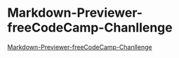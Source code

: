 # Markdown-Previewer-freeCodeCamp-Chanllenge


[Markdown-Previewer-freeCodeCamp-Chanllenge](https://everlasting12.github.io/Markdown-Previewer-freeCodeCamp-Chanllenge/)
